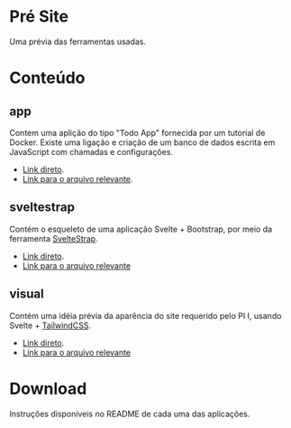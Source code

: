 # Pré Site
Uma prévia das ferramentas usadas.

# Conteúdo
## app
Contem uma aplição do tipo "Todo App" fornecida por um tutorial de Docker. Existe uma ligação e criação de um banco de dados escrita em JavaScript com chamadas e configurações. 
* [Link direto](https://github.com/Projeto-Integrador-UNIVESPBTU/Pre-Site/blob/main/app/). 
* [Link para o arquivo relevante](https://github.com/Projeto-Integrador-UNIVESPBTU/Pre-Site/blob/main/app/src/persistence/mysql.js).

## sveltestrap
Contém o esqueleto de uma aplicação Svelte + Bootstrap, por meio da ferramenta [SvelteStrap](https://sveltestrap.js.org/?path=/story/components--get-started).
* [Link direto](https://github.com/Projeto-Integrador-UNIVESPBTU/Pre-Site/tree/main/sveltestrap).
* [Link para o arquivo relevante](https://github.com/Projeto-Integrador-UNIVESPBTU/Pre-Site/blob/main/sveltestrap/src/routes/%2Bpage.svelte)

## visual
Contém uma idéia prévia da aparência do site requerido pelo PI I, usando Svelte + [TailwindCSS](https://tailwindcss.com/). 
* [Link direto](https://github.com/Projeto-Integrador-UNIVESPBTU/Pre-Site/tree/main/visual).
* [Link para o arquivo relevante](https://github.com/Projeto-Integrador-UNIVESPBTU/Pre-Site/blob/main/visual/src/routes/%2Bpage.svelte)

# Download
Instruções disponíveis no README de cada uma das aplicações.
